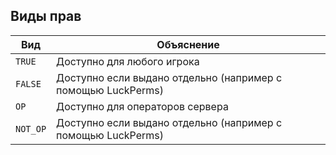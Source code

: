 ## Виды прав
| Вид      | Объяснение                                                   |
|----------|--------------------------------------------------------------|
| `TRUE`   | Доступно для любого игрока                                   |
| `FALSE`  | Доступно если выдано отдельно (например с помощью LuckPerms) |
| `OP`     | Доступно для операторов сервера                              |
| `NOT_OP` | Доступно если выдано отдельно (например с помощью LuckPerms) |